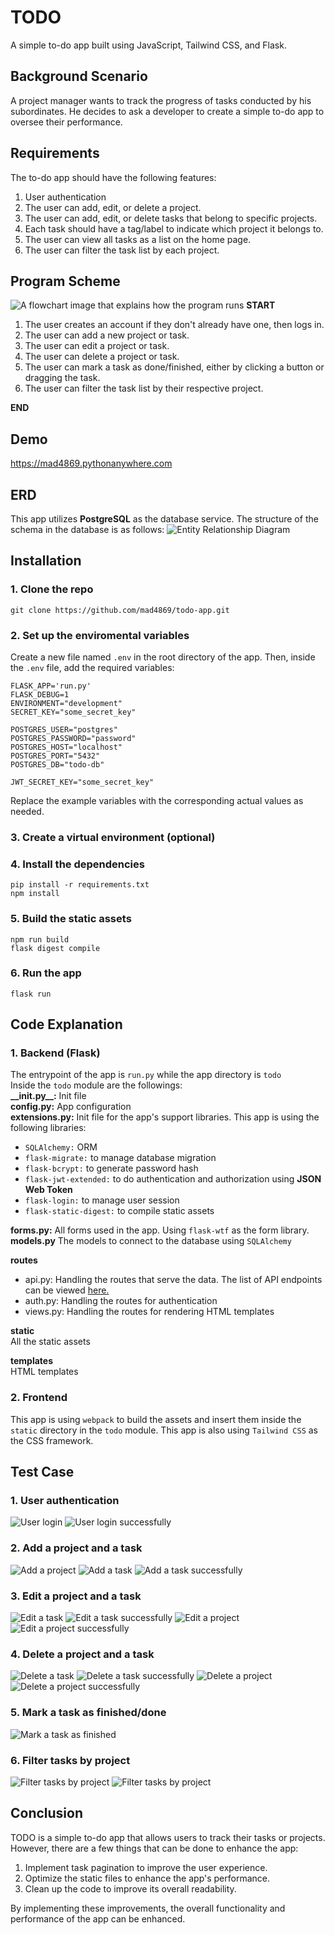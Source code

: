 # TODO
A simple to-do app built using JavaScript, Tailwind CSS, and Flask.


## Background Scenario
A project manager wants to track the progress of tasks conducted by his subordinates. He decides to ask a developer to create a simple to-do app to oversee their performance.

## Requirements
The to-do app should have the following features:
1. User authentication
2. The user can add, edit, or delete a project.
3. The user can add, edit, or delete tasks that belong to specific projects.
4. Each task should have a tag/label to indicate which project it belongs to.
5. The user can view all tasks as a list on the home page.
6. The user can filter the task list by each project.

## Program Scheme
![A flowchart image that explains how the program runs](https://i.imgur.com/Gfn3HWG.jpg)
**START**

1. The user creates an account if they don't already have one, then logs in.
2. The user can add a new project or task.
3. The user can edit a project or task.
4. The user can delete a project or task.
5. The user can mark a task as done/finished, either by clicking a button or dragging the task.
6. The user can filter the task list by their respective project.

**END** 

## Demo
https://mad4869.pythonanywhere.com


## ERD
This app utilizes **PostgreSQL** as the database service. The structure of the schema in the database is as follows:
![Entity Relationship Diagram](https://i.imgur.com/3j3cnDl.png)

## Installation
### 1. Clone the repo
```
git clone https://github.com/mad4869/todo-app.git
```
### 2. Set up the enviromental variables
Create a new file named `.env` in the root directory of the app. Then, inside the `.env` file, add the required variables:
```
FLASK_APP='run.py'
FLASK_DEBUG=1
ENVIRONMENT="development"
SECRET_KEY="some_secret_key"

POSTGRES_USER="postgres"
POSTGRES_PASSWORD="password"
POSTGRES_HOST="localhost"
POSTGRES_PORT="5432"
POSTGRES_DB="todo-db"

JWT_SECRET_KEY="some_secret_key"
```
Replace the example variables with the corresponding actual values as needed.
### 3. Create a virtual environment (optional)
### 4. Install the dependencies
```
pip install -r requirements.txt
npm install
```
### 5. Build the static assets
```
npm run build
flask digest compile
```
### 6. Run the app
```
flask run
```
## Code Explanation
### 1. Backend (Flask)
The entrypoint of the app is `run.py` while the app directory is `todo`<br>Inside the `todo` module are the followings:
<br>**__init.py\__:** Init file
<br>**config.py:** App configuration
<br>**extensions.py:** Init file for the app's support libraries. This app is using the following libraries:

- `SQLAlchemy:` ORM
- `flask-migrate:` to manage database migration
- `flask-bcrypt:` to generate password hash
- `flask-jwt-extended:` to do authentication and authorization using **JSON Web Token**
- `flask-login:` to manage user session
- `flask-static-digest:` to compile static assets

**forms.py:** All forms used in the app. Using `flask-wtf` as the form library.
<br>**models.py** The models to connect to the database using `SQLAlchemy`

**routes**
- api.py: Handling the routes that serve the data. The list of API endpoints can be viewed [here.](https://documenter.getpostman.com/view/11633108/2s93zH2eWg)
- auth.py: Handling the routes for authentication
- views.py: Handling the routes for rendering HTML templates

**static**
<br>All the static assets

**templates**
<br>HTML templates

### 2. Frontend
This app is using `webpack` to build the assets and insert them inside the `static` directory in the `todo` module. This app is also using `Tailwind CSS` as the CSS framework.

## Test Case
### 1. User authentication
![User login](https://i.imgur.com/Ixc7cnj.png)
![User login successfully](https://i.imgur.com/5JaXSoY.png)
### 2. Add a project and a task
![Add a project](https://i.imgur.com/WwzITC6.png)
![Add a task](https://i.imgur.com/RId6lOv.png)
![Add a task successfully](https://i.imgur.com/KZLHtCg.png)
### 3. Edit a project and a task
![Edit a task](https://i.imgur.com/imdcaJm.png)
![Edit a task successfully](https://i.imgur.com/3VogfZs.png)
![Edit a project](https://i.imgur.com/JxqayPC.png)
![Edit a project successfully](https://i.imgur.com/mQQVRGX.png)
### 4. Delete a project and a task
![Delete a task](https://i.imgur.com/gNxBkIP.png)
![Delete a task successfully](https://i.imgur.com/8oGcSj1.png)
![Delete a project](https://i.imgur.com/lzLTDln.png)
![Delete a project successfully](https://i.imgur.com/EEgEbEN.png)
### 5. Mark a task as finished/done
![Mark a task as finished](https://i.imgur.com/bAVmoBx.png)
### 6. Filter tasks by project
![Filter tasks by project](https://i.imgur.com/l3ckRQK.png)
![Filter tasks by project](https://i.imgur.com/JY5AF9m.png)

## Conclusion
TODO is a simple to-do app that allows users to track their tasks or projects.<br>However, there are a few things that can be done to enhance the app:
1. Implement task pagination to improve the user experience.
2. Optimize the static files to enhance the app's performance.
3. Clean up the code to improve its overall readability.

By implementing these improvements, the overall functionality and performance of the app can be enhanced.
